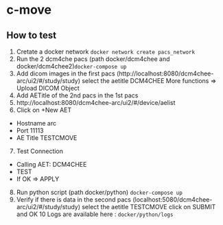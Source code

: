 # c-move

## How to test

  1. Cretate a docker network `docker network create pacs_network`
  2. Run the 2 dcm4che pacs (path docker/dcm4chee and docker/dcm4chee2)`docker-compose up`
  3. Add dicom images in the first pacs (http://localhost:8080/dcm4chee-arc/ui2/#/study/study) select the aetitle DCM4CHEE More functions => Upload DICOM Object
  4. Add AETitle of the 2nd pacs in the 1st pacs
  5. http://localhost:8080/dcm4chee-arc/ui2/#/device/aelist
  6. Click on +New AET
  * Hostname arc
  * Port 11113
  * AE Title TESTCMOVE
  7. Test Connection
  * Calling AET: DCM4CHEE
  * TEST
  * If OK => APPLY
  8. Run python script (path docker/python) `docker-compose up`
  9. Verify if there is data in the second pacs (localhost:5080/dcm4chee-arc/ui2/#/study/study) select the aetitle TESTCMOVE click on SUBMIT and OK
  10 Logs are available here : `docker/python/logs`
